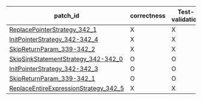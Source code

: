  | patch_id |correctness |Test-validation |NPEX-validation |
 |--- | --- | --- | --- | 
 | [ReplacePointerStrategy_342_1](./patches/ReplacePointerStrategy_342_1/patch.java#L341) | X | X | X | 
 | [InitPointerStrategy_342-342_4](./patches/InitPointerStrategy_342-342_4/patch.java#L341) | X | X | X | 
 | [SkipReturnParam_339-342_2](./patches/SkipReturnParam_339-342_2/patch.java#L340) | X | X | X | 
 | [SkipSinkStatementStrategy_342-342_0](./patches/SkipSinkStatementStrategy_342-342_0/patch.java#L341) | O | O | O | 
 | [InitPointerStrategy_342-342_3](./patches/InitPointerStrategy_342-342_3/patch.java#L341) | O | O | X | 
 | [SkipReturnParam_339-342_1](./patches/SkipReturnParam_339-342_1/patch.java#L340) | O | O | X | 
 | [ReplaceEntireExpressionStrategy_342_5](./patches/ReplaceEntireExpressionStrategy_342_5/patch.java#L341) | X | X | X | 
